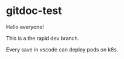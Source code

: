 # gitdoc-test

Hello everyone!

This is a the rapid dev branch.

Every save in vscode can deploy pods on k8s.